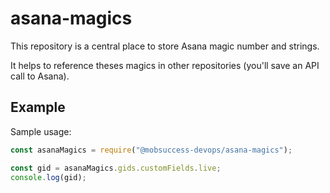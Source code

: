 # asana-magics

This repository is a central place to store Asana magic number and strings.

It helps to reference theses magics in other repositories (you'll save an API
call to Asana).

## Example

Sample usage:

```js
const asanaMagics = require("@mobsuccess-devops/asana-magics");

const gid = asanaMagics.gids.customFields.live;
console.log(gid);
```
